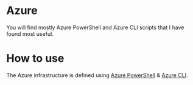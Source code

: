 # Azure
You will find mostly Azure PowerShell and Azure CLI scripts that I have found most useful. 
# How to use
The Azure infrastructure is defined using [Azure PowerShell](https://learn.microsoft.com/en-us/powershell/azure/get-started-azureps?view=azps-9.1.0)  &  [Azure CLI](https://learn.microsoft.com/en-us/cli/azure/get-started-with-azure-cli).
